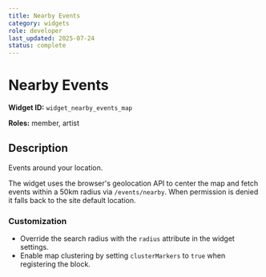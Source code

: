 ```yaml
---
title: Nearby Events
category: widgets
role: developer
last_updated: 2025-07-24
status: complete
---
```


# Nearby Events

**Widget ID:** `widget_nearby_events_map`

**Roles:** member, artist

## Description
Events around your location.

The widget uses the browser's geolocation API to center the map and fetch events within a 50km radius via `/events/nearby`. When permission is denied it falls back to the site default location.

### Customization
- Override the search radius with the `radius` attribute in the widget settings.
- Enable map clustering by setting `clusterMarkers` to `true` when registering the block.

